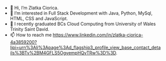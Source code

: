 - 👋 Hi, I’m Zlatka Ciorica.
- 👀 I’m interested in Full Stack Development with Java, Python, MySql, HTML, CSS and JavaScript. 
- 🌱 I recently graduated BCs Cloud Computing from University of Wales Trinity Saint David.
- 📫 How to reach me https://www.linkedin.com/in/zlatka-ciorica-4a3859200?lipi=urn%3Ali%3Apage%3Ad_flagship3_profile_view_base_contact_details%3BTv%2BM4GFLS5OgyempHQvTRw%3D%3D.

<!---
ZeeCio/ZeeCio is a ✨ special ✨ repository because its `README.md` (this file) appears on your GitHub profile.
You can click the Preview link to take a look at your changes.
--->
